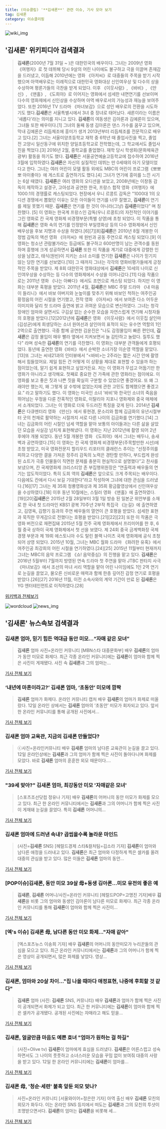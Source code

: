 ```yaml
---
title: (이슈클립) '**김새론**' 관련 이슈, 기사 모아 보기
tag: 김새론
category: 이슈클리핑
---
```

![wiki_img](https://user-images.githubusercontent.com/42597476/44503234-41136a80-a6d0-11e8-9071-6fc6418eafe4.png)
## **'**김새론**'** 위키피디아 검색결과
>**김새론**(2000년 7월 31일 ~ )은 대한민국의 배우이다. 그녀는 2009년 영화 《여행자》로 첫 데뷔해 당시 9살의 어린 나이에도 불구하고 극을 이끌며 존재감을 드러냈고, 이듬해 2010년에는 영화 《아저씨》로 대중들의 주목을 받기 시작했으며 아역배우로는 이례적으로 대한민국 영화대상 신인여우상 및 다수의 상을 수상하며 평론가들의 극찬을 받게 되었다. 이후 《이웃사람》, 《바비》, 《만신》, 《맨홀》, 《도희야》로 이어지는 영화에서 섬세한 내면연기를 선보이며 다수의 영화제에서 신인상을 수상하며 아역 배우로서의 가능성과 재능을 보여주었다. 또한 2016년 TV 드라마 《마녀보감》으로 성인 배우로의 전환을 시도하기도 했다.**김새론**은 서울특별시에서 3녀 중 장녀로 태어났다. 새론이라는 이름은 '새롭다'라는 의미를 지니고 있다. **김새론**의 여동생은 김아론과 김예론이 있으며, 그녀들 또한 배우이다.[1] 그녀의 둘째 동생 김아론은 댄스 가수를 꿈꾸고 있으며, 막내 김예론은 리듬체조에 흥미가 생겨 2013년부터 리듬체조를 전문적으로 배우고 있다.[2] 그녀는 서울미양초등학교 재학 중 6학년 때 졸업사진을 찍고, 졸업 전 고양시 일산동구에 위치한 양일초등학교로 전학했는데, 그 학교에서도 졸업사진을 찍었다.[3] 2016년 2월, 중학교를 졸업했다. 재학 당시 학생회(문화체육관광부) 활동을 하기도 했다. **김새론**은 서울공연예술고등학교에 접수하여 2016년 3월에 입학하였다.**김새론**은 자신의 실질적인 데뷔는 만 0세때의 아기 모델이었다고 한다. 그녀는 여러 어린이 모델 활동 외에도 MBC의 어린이 프로그램《뽀뽀뽀 아이좋아》에 게스트로 출연하기도 했다.[4] 그녀가 연기에 흥미를 느낀 시기는 6살 때였다. **김새론**은 여러 영화의 오디션을 보았고, 2008년에는 이창동 감독이 제작하고 설경구, 고아성과 공연한 한국, 프랑스 합작 영화《여행자》에 1000:1의 경쟁률로 캐스팅되었다. 현장에서 우니 르콩트 감독은 "1000대 1의 오디션 경쟁에서 뽑혔던 이유는 모든 아이들이 연기를 너무 잘했고, **김새론**이 연기를 제일 못했기 때문. **김새론**은 연기를 한 것이 아니라(그냥) **김새론**이었다” 며 칭찬했다. [5] 이 영화는 한국계 프랑스인 감독(우니 르콩트)의 자전적인 이야기를 그린 영화로 칸 국제 영화제 비경쟁부문(특별 상영)에 초청 되었다. 이 작품을 통해 **김새론**은 영화 속의 연기를 인정받아 부일영화상 등의 다수 영화제에서 신인 배우상을 후보 지명과 수상을 하였다.[6][7][8]**김새론**은 2010년 8월 개봉한 이정범 감독의 액션 영화 《아저씨》에 원빈과 공동 주연으로 캐스팅 되었다.[9] 이 영화는 청소년 관람불가라는 등급에도 불구하고 600만명이 남는 관객수를 동원하며 흥행에 크게 성공하면서 **김새론** 또한 이 작품을 계기로 대중에게 강렬한 인상을 남겼고, 태식(원빈)이 지키는 소녀 소미를 연기한 **김새론**은 나이가 믿기지 않는 당찬 연기를 선보였다.[10] 그 때까지 그녀는 각각의 영화비평가들에게 긍정적인 주목을 받았다. 제 8회 대한민국 영화대상에서 **김새론**은 10세의 나이로 신인여우상을 수상하는 등 다수의 영화제에서 수상을 이어나갔다.[11] 다음 작품으로는 2011년 영화 《나는 아빠다》에서도 조연으로 캐스팅 되었다. 하지만 이 영화는 대부분 혹평을 받았다. 2011년 4월, **김새론**은 MBC 주말 드라마 《내 마음이 들리니》에서 바보 아버지와 눈높이를 맞추기 위해 바보인 척하는 여주인공 황정음의 어린 시절을 연기했고, 전작 영화 《아저씨》에서 보여준 다소 어두운 이미지와 달리 첫 드라마 출연에 밝고 귀여운 모습으로 변신하였다. 그녀는 청각장애인 엄마와 살면서도 구김살 없는 순수한 모습을 자연스럽게 연기해 시청자들의 호평을 받았다.[12]2012년에 **김새론**은 영화 《이웃사람》에서 이웃집 살인마(김성균)에게 희생당하는 소녀 원여선과 살인마의 표적이 되는 유수연 역할의 1인 2역으로 출연했다. 극중 함께 공연한 김윤진은 "나도 감정몰입이 빠른 편인데, **김새론**은 감정 몰입이 매우 빨라 옆에서 지켜보면서 늘 감탄하고 놀랐다. 질투도 했다" 라며 성숙한 **김새론**의 연기를 극찬했다. 이 영화는 대부분 관객들에게 호평되었다. 동년에 출연한 영화《바비》에서 순박한 소녀가장 이순영 역할을 맡았다.[13]또 그녀는 씨네21과의 인터뷰에서 “<바비>는 2주라는 짧은 시간 안에 촬영해서 힘들었어요. 제일 힘든 건 어떻게 이 상황을 제대로 표현할 수 있을까 하는 점이었는데, 알기 쉽게 표현하고 싶었거든요. 저는 이 영화가 무섭고 어둡기만 한 영화가 아니라고 생각해요. 첫째로 중요한 건 가족에 관한 영화라는 점이에요. 이 영화를 보고 좋은 짓과 나쁜 짓을 확실히 구분할 수 있었으면 좋겠어요. 또 왜 그래야만 했는지, 왜 그렇게 살 수밖에 없었는지에 관한 고민도 함께했으면 좋겠고요.” 라고 말하기도 했다. 이 영화는 미국인 소녀 '바비'와 한국인 소녀의 죽음을 뛰어넘는 우정을 다룬 잔혹적인 영화로, 이탈리아 지포니 영화제와 중국 매체에서 소개되었다. 그녀는 이 영화로 더욱 두드러진 특징을 갖게 된다. 2014년 **김새론**은 다큐멘터리 영화 《만신》에서 류현경, 문소리와 함께 김금화의 유년시절부터 굿의 천재로 활약하는 시절까지 서로 다른 나이의 김금화를 연기했다.[14] 그녀는 김금화의 어린 시절인 넘세 역할을 맡아 보통의 아이들과는 다른 삶을 살았던 모습을 사실감 넘치게 표현해냈다. 이 영화는 지난 2012년에 촬영 되어 2년 후에야 개봉 되었다. 동년 5월 개봉한 영화 《도희야》에서 그녀는 배두나, 송새벽과 공연하였다.[15] 이 영화는 칸 국제 영화제 비경쟁부문(주목할만한 시선)에 초청 받았고, 미국 영화전문지 할리우드 리포터의 클래런스 추이는 “선정주의를 피하고 다양한 결을 가져온 정주리 감독의 노력은 경탄할 만하다, 부드럽게 완성된 쇼트가 극중 인물들이 직면한 문제를 충분히 현실적으로 설명했다”고 찬사를 보냈으며, 칸 국제영화제 크리스티앙 존 부집행위원장은 “연출력과 배우들의 연기는 압도적이었다. 특히 도희 역의 **김새론**은 앞으로도 크게 주목되는 배우이다. 다음에도 칸에서 다시 보길 기대한다”라고 작성하며 그녀에 대한 관심을 드러냈다.[16][17] 그녀는 제 35회 청룡영화상과 제 35회 황금촬영상에서 신인여우상을 수상하였다.[18] 이후 동년 10월에는, 스릴러 영화 《맨홀》에 출연하였다.[19][20]**김새론**은 2015년 2월 28일부터 3월 1일 방송 된 일본군 위안부를 소재로 한 국내 첫 드라마인 KBS1 광복 70주년 2부작 특집극 《눈길》에 출연하였고, 김영옥, 김향기 등과의 주연 배우들의 열연이 큰 호평을 받았다. 섬세한 표현과 묵직한 무게감으로 전했다는 호평을 받았다.[21][22][23] 또한 이 작품은 극영화 버전으로 재편집돼 2015년 5월 전주 국제 영화제에서 프리미어를 한 후, 6월 중국 상하이 국제 영화제에서 첫 선을 보였다. 제 24회 중국 금계백화장 국제 경쟁 부문과 제 19회 에스토니아 수도 탈린 블랙 나이츠 국제 영화제에 공식 초청 되어 상영 되었다. 2015년 10월, 그녀는 MBC 월화 드라마 《화려한 유혹》에서 여주인공 최강희의 어린 시절을 연기하였다.[24][25] 2015년 11월부터 현재까지 그녀는 MBC의 음악 프로그램 《쇼! 음악중심》의 진행을 맡고 있다. **김새론**은 2016년 5월부터 7월까지 방영된 연속 드라마 첫 주연을 맡아 JTBC 판타지 사극 《마녀보감》에서 조선의 마녀 서리 역할을 맡아 어린 나이임에도 1인 2역 연기로 눈길을 끌었고, 물오른 신비로운 매력과 함께 한층 깊어진 감정 연기로 호평을 받았다.[26][27] 2016년 11월, 이전 소속사와의 계약 기간이 만료 된 **김새론**은 YG 엔터테인먼트로 이적하였다.[28]

<a href="https://ko.wikipedia.org/wiki/김새론" target="_blank">위키백과 전체보기</a>

![wordcloud](https://s3.ap-northeast-2.amazonaws.com/lyrics101-wordcloud/2018-09-12-1536731128.png)
![news_img](https://user-images.githubusercontent.com/42597476/44507050-1206f400-a6e4-11e8-8d98-7ffbfebb353f.png)
## **'**김새론**'** 뉴스속보 검색결과
### **김새론** 엄마, 믿기 힘든 역대급 동안 미모…“자매 같은 모녀”

>**김새론** 엄마 사진=온라인 커뮤니티 [MBN스타 대중문화부] 배우 **김새론**의 엄마가 동안 미모로 화제다. 최근 각종 온라인 커뮤니티에는 **김새론**이 엄마와 함께 찍은 사진이 게재됐다. 사진 속 **김새론**과 그의 엄마는...

<a href="http://star.mbn.co.kr/view.php?year=2018&no=574547&refer=portal" target="_blank">기사 전체 보기</a>

### ‘내년에 마흔이라고?’ **김새론** 엄마, ‘초동안’ 미모에 깜짝

>**김새론** 엄마가 화제다. 온라인 커뮤니티 캡처 배우 **김새론**의 엄마가 화제로 떠올랐다. 12일 온라인 상에서는 **김새론** 엄마의 ‘초동안’ 미모가 회자되고 있다. 앞서 한 온라인 커뮤니티를 통해 공개된 사진에서...

<a href="http://star.hankookilbo.com/News/Read/3790c4b05ea741f29428c73197cafea0" target="_blank">기사 전체 보기</a>

### **김새론** 엄마 교육관, 지금의 **김새론** 만들었다?

>ⓒ사진=온라인커뮤니티 배우 **김새론** 엄마의 남다른 교육관이 눈길을 끌고 있다. 12일 온라인상에는 **김새론**과 그의 엄마가 함께 찍은 사진이 돌아다니며 화제를 모았다. 바로 **김새론** 엄마의 훈훈한 외모 때문이다....

<a href="http://www.dailian.co.kr/news/view/738879/?sc=naver" target="_blank">기사 전체 보기</a>

### "39세 맞아?" **김새론** 엄마, 최강동안 미모 '자매같은 모녀'

>[스포츠조선닷컴 정유나 기자] 배우 **김새론**의 어머니의 동안 미모가 화제를 모으고 있다. 최근 한 온라인 커뮤니티에서는 **김새론**과 그의 어머니가 함께 찍은 사진이 게재돼 눈길을 끌었다. 특히 **김새론** 어머니의...

<a href="http://sports.chosun.com/news/ntype.htm?id=201809130100102410007947&servicedate=20180912" target="_blank">기사 전체 보기</a>

### **김새론** 엄마에 드러낸 속내? 곱씹을수록 놀라운 마인드

>(사진=**김새론** SNS) [헤럴드경제 스타&컬처팀=김소라 기자] **김새론**이 엄마와 남다른 애정을 드러내고 있다. **김새론**은 최근 엄마와 다정하게 찍은 셀카를 올려 대중의 관심을 받고 있다. 많은 이들은 **김새론** 엄마의 동안...

<a href="http://biz.heraldcorp.com/culture/view.php?ud=201809121120384918856_1" target="_blank">기사 전체 보기</a>

### [POP이슈]**김새론**, 동안 미모 39살 母+동생 김아론…미모 유전의 좋은 예

>**김새론**, **김새론** 어머니/사진=온라인 커뮤니티 [헤럴드POP=고명진 기자]배우 **김새론**을 비롯 그의 엄마와 동생인 김아론이 남다른 미모로 화제다. 최근 각종 온라인 커뮤니티를 통해 **김새론**이 엄마와 함께 찍은 사진이...

<a href="http://biz.heraldcorp.com/view.php?ud=201809121239205254699_1" target="_blank">기사 전체 보기</a>

### [엑's 이슈] **김새론** 母, 남다른 동안 미모 화제…"자매 같아"

>[엑스포츠뉴스 이송희 기자] 배우 **김새론**의 어머니의 동안미모가 누리꾼들의 관심을 모으고 있다. 최근 온라인 커뮤니티에서는 **김새론**과 그의 어머니가 함께 찍은 영상이 공개되면서, 많은 화제를 낳았다. 영상...

<a href="http://www.xportsnews.com/?ac=article_view&entry_id=1018418" target="_blank">기사 전체 보기</a>

### **김새론**, 엄마와 20살 차이…"집 나올 때마다 애정표현, 나중에 후회할 것 같다"

>**김새론** 엄마 (사진: **김새론** SNS, 커뮤니티) 배우 **김새론**과 엄마가 함께 찍은 사진이 공개되면서 화제가 되고 있다. 최근 한 커뮤니티에는 **김새론**이 엄마와 함께 찍은 셀카가 공개됐다. 공개된 사진에는 자매라고 해도 믿을...

<a href="http://www.honam.co.kr/read.php3?aid=1536720451564956215" target="_blank">기사 전체 보기</a>

### **김새론**, 얼굴만큼 마음도 예쁜 효녀 "엄마가 원하는 걸 하길"

>(사진=Olive tv) **김새론**이 엄마에게 효심을 드러냈다. **김새론**은 어른스럽고 성숙하면서도 그 나이의 풋풋하고 소녀스러운 모습을 꾸밈 없이 보여줘 대중의 사랑을 받고 있다. 12일 한 온라인 커뮤니티에는 **김새론**이 엄마를...

<a href="http://www.anewsa.com/detail.php?number=1372478&thread=07r05" target="_blank">기사 전체 보기</a>

### **김새론** 母, '청순·세련' 불혹 앞둔 외모 맞나?

>사진=온라인 커뮤니티 [서울와이어=정은란 기자] 아역 출신 배우 **김새론** 모친의 외모가 화두다. 이는 온라인 SNS 등지에서 떠도는 **김새론**과 그의 모친의 투샷이 조명받으면서다. **김새론**의 엄마는 **김새론**을 비롯해 세...

<a href="http://www.seoulwire.com/news/articleView.html?idxno=26177" target="_blank">기사 전체 보기</a>


